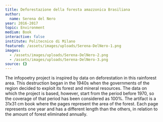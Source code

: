 ```yaml
---
title: Deforestazione della foresta amazzonica Brasiliana
author:
  name: Serena del Nero
year: 2016-2017
topic: Environment
medium: Book
interactive: false
institute: Politecnico di Milano
featured: /assets/images/uploads/Serena-DelNero-1.png
images:
  - /assets/images/uploads/Serena-DelNero-2.png
  - /assets/images/uploads/Serena-DelNero-3.png
source: {}
---
```

The infopoetry project is inspired by data on deforestation in this rainforest area. This destruction began in the 1940s when the governments of the region decided to exploit its forest and mineral resources. The data on which the project is based, however, start from the period before 1970, so the coverage of that period has been considered as 100%. The artifact is a 31x31 cm book where the pages represent the area of the forest. Each page represents one year and has a different length than the others, in relation to the amount of forest eliminated annually.

